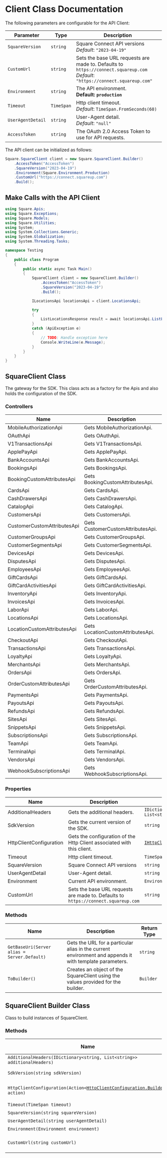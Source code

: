 
# Client Class Documentation

The following parameters are configurable for the API Client:

| Parameter | Type | Description |
|  --- | --- | --- |
| `SquareVersion` | `string` | Square Connect API versions<br>*Default*: `"2023-04-19"` |
| `CustomUrl` | `string` | Sets the base URL requests are made to. Defaults to `https://connect.squareup.com`<br>*Default*: `"https://connect.squareup.com"` |
| `Environment` | `string` | The API environment. <br> **Default: `production`** |
| `Timeout` | `TimeSpan` | Http client timeout.<br>*Default*: `TimeSpan.FromSeconds(60)` |
| `UserAgentDetail` | `string` | User-Agent detail.<br>*Default*: `"null"` |
| `AccessToken` | `string` | The OAuth 2.0 Access Token to use for API requests. |

The API client can be initialized as follows:

```csharp
Square.SquareClient client = new Square.SquareClient.Builder()
    .AccessToken("AccessToken")
    .SquareVersion("2023-04-19")
    .Environment(Square.Environment.Production)
    .CustomUrl("https://connect.squareup.com")
    .Build();
```

## Make Calls with the API Client

```csharp
using Square.Apis;
using Square.Exceptions;
using Square.Models;
using Square.Utilities;
using System;
using System.Collections.Generic;
using System.Globalization;
using System.Threading.Tasks;

namespace Testing
{
    public class Program
    {
        public static async Task Main()
        {
            SquareClient client = new SquareClient.Builder()
                .AccessToken("AccessToken")
                .SquareVersion("2023-04-19")
                .Build();

            ILocationsApi locationsApi = client.LocationsApi;

            try
            {
                ListLocationsResponse result = await locationsApi.ListLocationsAsync();
            }
            catch (ApiException e)
            {
                // TODO: Handle exception here
                Console.WriteLine(e.Message);
            }
        }
    }
}
```

## SquareClient Class

The gateway for the SDK. This class acts as a factory for the Apis and also holds the configuration of the SDK.

### Controllers

| Name | Description |
|  --- | --- |
| MobileAuthorizationApi | Gets MobileAuthorizationApi. |
| OAuthApi | Gets OAuthApi. |
| V1TransactionsApi | Gets V1TransactionsApi. |
| ApplePayApi | Gets ApplePayApi. |
| BankAccountsApi | Gets BankAccountsApi. |
| BookingsApi | Gets BookingsApi. |
| BookingCustomAttributesApi | Gets BookingCustomAttributesApi. |
| CardsApi | Gets CardsApi. |
| CashDrawersApi | Gets CashDrawersApi. |
| CatalogApi | Gets CatalogApi. |
| CustomersApi | Gets CustomersApi. |
| CustomerCustomAttributesApi | Gets CustomerCustomAttributesApi. |
| CustomerGroupsApi | Gets CustomerGroupsApi. |
| CustomerSegmentsApi | Gets CustomerSegmentsApi. |
| DevicesApi | Gets DevicesApi. |
| DisputesApi | Gets DisputesApi. |
| EmployeesApi | Gets EmployeesApi. |
| GiftCardsApi | Gets GiftCardsApi. |
| GiftCardActivitiesApi | Gets GiftCardActivitiesApi. |
| InventoryApi | Gets InventoryApi. |
| InvoicesApi | Gets InvoicesApi. |
| LaborApi | Gets LaborApi. |
| LocationsApi | Gets LocationsApi. |
| LocationCustomAttributesApi | Gets LocationCustomAttributesApi. |
| CheckoutApi | Gets CheckoutApi. |
| TransactionsApi | Gets TransactionsApi. |
| LoyaltyApi | Gets LoyaltyApi. |
| MerchantsApi | Gets MerchantsApi. |
| OrdersApi | Gets OrdersApi. |
| OrderCustomAttributesApi | Gets OrderCustomAttributesApi. |
| PaymentsApi | Gets PaymentsApi. |
| PayoutsApi | Gets PayoutsApi. |
| RefundsApi | Gets RefundsApi. |
| SitesApi | Gets SitesApi. |
| SnippetsApi | Gets SnippetsApi. |
| SubscriptionsApi | Gets SubscriptionsApi. |
| TeamApi | Gets TeamApi. |
| TerminalApi | Gets TerminalApi. |
| VendorsApi | Gets VendorsApi. |
| WebhookSubscriptionsApi | Gets WebhookSubscriptionsApi. |

### Properties

| Name | Description | Type |
|  --- | --- | --- |
| AdditionalHeaders | Gets the additional headers. | `IDictionary<string, List<string>>` |
| SdkVersion | Gets the current version of the SDK. | `string` |
| HttpClientConfiguration | Gets the configuration of the Http Client associated with this client. | [`IHttpClientConfiguration`](http-client-configuration.md) |
| Timeout | Http client timeout. | `TimeSpan` |
| SquareVersion | Square Connect API versions | `string` |
| UserAgentDetail | User-Agent detail. | `string` |
| Environment | Current API environment. | `Environment` |
| CustomUrl | Sets the base URL requests are made to. Defaults to `https://connect.squareup.com` | `string` |

### Methods

| Name | Description | Return Type |
|  --- | --- | --- |
| `GetBaseUri(Server alias = Server.Default)` | Gets the URL for a particular alias in the current environment and appends it with template parameters. | `string` |
| `ToBuilder()` | Creates an object of the SquareClient using the values provided for the builder. | `Builder` |

## SquareClient Builder Class

Class to build instances of SquareClient.

### Methods

| Name | Description | Return Type |
|  --- | --- | --- |
| `AdditionalHeaders(IDictionary<string, List<string>> additionalHeaders)` | Gets the additional headers. | `Builder` |
| `SdkVersion(string sdkVersion)` | Gets the current version of the SDK. | `Builder` |
| `HttpClientConfiguration(Action<`[`HttpClientConfiguration.Builder`](http-client-configuration-builder.md)`> action)` | Gets the configuration of the Http Client associated with this client. | `Builder` |
| `Timeout(TimeSpan timeout)` | Http client timeout. | `Builder` |
| `SquareVersion(string squareVersion)` | Square Connect API versions | `Builder` |
| `UserAgentDetail(string userAgentDetail)` | User-Agent detail. | `Builder` |
| `Environment(Environment environment)` | Current API environment. | `Builder` |
| `CustomUrl(string customUrl)` | Sets the base URL requests are made to. Defaults to `https://connect.squareup.com` | `Builder` |

